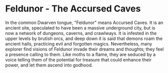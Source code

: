 # Feldunor - The Accursed Caves

In the common Dwarven tongue, "Feldunor" means Accursed Caves. It is an ancient site, speculated to have been a massive underground city, but is now a network of dungeons, caverns, and crawlways. It is infested in the upper levels by brutish orcs, and deep down it is said that demons roam the ancient halls, practicing evil and forgotten magics. Nevertheless, many explorer find visions of Feldunor invade their dreams and thoughts; they feel a presence calling to them. Like moths to a flame, they are seduced by a voice telling them of the potential for treasure that could enhance their power, and let them ascend into godhood.
